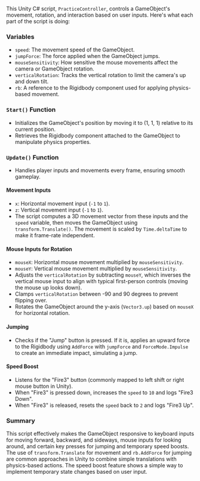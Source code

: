 This Unity C# script, `PracticeController`, controls a GameObject's movement, rotation, and interaction based on user inputs. Here's what each part of the script is doing:

### Variables
- `speed`: The movement speed of the GameObject.
- `jumpForce`: The force applied when the GameObject jumps.
- `mouseSensitivity`: How sensitive the mouse movements affect the camera or GameObject rotation.
- `verticalRotation`: Tracks the vertical rotation to limit the camera's up and down tilt.
- `rb`: A reference to the Rigidbody component used for applying physics-based movement.

### `Start()` Function
- Initializes the GameObject's position by moving it to (1, 1, 1) relative to its current position.
- Retrieves the Rigidbody component attached to the GameObject to manipulate physics properties.

### `Update()` Function
- Handles player inputs and movements every frame, ensuring smooth gameplay.

#### Movement Inputs
- `x`: Horizontal movement input (`-1` to `1`).
- `z`: Vertical movement input (`-1` to `1`).
- The script computes a 3D movement vector from these inputs and the `speed` variable, then moves the GameObject using `transform.Translate()`. The movement is scaled by `Time.deltaTime` to make it frame-rate independent.

#### Mouse Inputs for Rotation
- `mouseX`: Horizontal mouse movement multiplied by `mouseSensitivity`.
- `mouseY`: Vertical mouse movement multiplied by `mouseSensitivity`.
- Adjusts the `verticalRotation` by subtracting `mouseY`, which inverses the vertical mouse input to align with typical first-person controls (moving the mouse up looks down).
- Clamps `verticalRotation` between -90 and 90 degrees to prevent flipping over.
- Rotates the GameObject around the y-axis (`Vector3.up`) based on `mouseX` for horizontal rotation.

#### Jumping
- Checks if the "Jump" button is pressed. If it is, applies an upward force to the Rigidbody using `AddForce` with `jumpForce` and `ForceMode.Impulse` to create an immediate impact, simulating a jump.

#### Speed Boost
- Listens for the "Fire3" button (commonly mapped to left shift or right mouse button in Unity).
- When "Fire3" is pressed down, increases the `speed` to `10` and logs "Fire3 Down".
- When "Fire3" is released, resets the `speed` back to `2` and logs "Fire3 Up".

### Summary
This script effectively makes the GameObject responsive to keyboard inputs for moving forward, backward, and sideways, mouse inputs for looking around, and certain key presses for jumping and temporary speed boosts. The use of `transform.Translate` for movement and `rb.AddForce` for jumping are common approaches in Unity to combine simple translations with physics-based actions. The speed boost feature shows a simple way to implement temporary state changes based on user input.